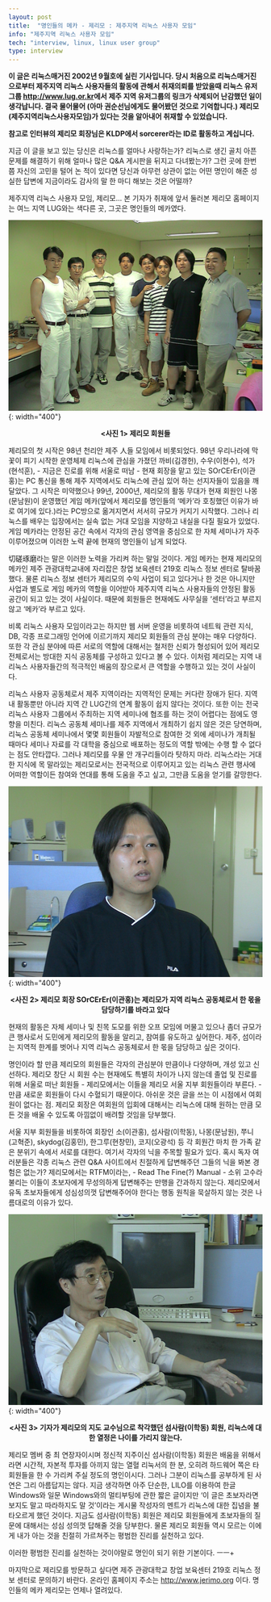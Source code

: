 ```yaml
---
layout: post
title:  "명인들의 메카 - 제리모 : 제주지역 리눅스 사용자 모임"
info: "제주지역 리눅스 사용자 모임"
tech: "interview, linux, linux user group"
type: interview
---
```


**이 글은 리눅스매거진 2002년 9월호에 실린 기사입니다. 당시 처음으로 리눅스매거진으로부터 제주지역 리눅스 사용자들의 활동에 관해서 취재의뢰를 받았을때 리눅스 유저그룹 <http://www.lug.or.kr>에서 제주 지역 유저그룹의 링크가 삭제되어 난감했던 일이 생각납니다. 결국 물어물어 (아마 권순선님에게도 물어봤던 것으로 기억합니다.) 제리모(제주지역리눅스사용자모임)가 있다는 것을 알아내어 취재할 수 있었습니다.**

**참고로 인터뷰의 제리모 회장님은 KLDP에서 sorcerer라는 ID로 활동하고 계십니다.**

지금 이 글을 보고 있는 당신은 리눅스를 얼마나 사랑하는가? 리눅스로 생긴 골치 아픈 문제를 해결하기 위해 얼마나 많은 Q&A 게시판을 뒤지고 다녀봤는가? 그런 곳에 한번쯤 자신의 고민을 털어 논 적이 있다면 당신과 아무런 상관이 없는 어떤 명인이 해준 성실한 답변에 지금이라도 감사의 말 한 마디 해보는 것은 어떨까? 

제주지역 리눅스 사용자 모임, 제리모... 본 기자가 취재에 앞서 둘러본 제리모 홈페이지는 여느 지역 LUG와는 색다른 곳, 그곳은 명인들의 메카였다.

![제리모 회원들](/assets/img/interview_jerimo/jerimo_DVC00007.JPG){: width="400"}

**<center><사진 1> 제리모 회원들</center>**

제리모의 첫 시작은 98년 천리안 제주 人들 모임에서 비롯되었다. 98년 우리나라에 막 꽃이 피기 시작한 운영체제 리눅스에 관심을 가졌던 까비(김경헌), 수우(이현수), 석가(현석훈), - 지금은 진로를 위해 서울로 떠남 - 현재 회장을 맡고 있는 SOrCErEr(이관홍)는 PC 통신을 통해 제주 지역에서도 리눅스에 관심 있어 하는 선지자들이 있음을 깨달았다. 그 시작은 미약했으나 99년, 2000년, 제리모의 활동 무대가 현재 회원인 나몽(문남원)이 운영했던 게임 메카(앞에서 제리모를 명인들의 ‘메카’라 호칭했던 이유가 바로 여기에 있다.)라는 PC방으로 옮겨지면서 서서히 규모가 커지기 시작했다. 그러나 리눅스를 배우는 입장에서는 실속 없는 거대 모임을 지양하고 내실을 다질 필요가 있었다. 게임 메카라는 안정된 공간 속에서 각자의 관심 영역을 중심으로 한 자체 세미나가 자주 이루어졌으며 이러한 노력 끝에 현재의 명인들이 남게 되었다.

切磋琢磨라는 말은 이러한 노력을 가리켜 하는 말일 것이다. 게임 메카는 현재 제리모의 메카인 제주 관광대학교내에 자리잡은 창업 보육센터 219호 리눅스 정보 센터로 탈바꿈했다. 물론 리눅스 정보 센터가 제리모의 수익 사업이 되고 있다거나 한 것은 아니지만 사업과 별도로 게임 메카의 역할을 이어받아 제주지역 리눅스 사용자들의 안정된 활동 공간이 되고 있는 것이 사실이다. 때문에 회원들은 현재에도 사무실을 ‘센터’라고 부르지 않고 ‘메카’라 부르고 있다.

비록 리눅스 사용자 모임이라고는 하지만 웹 서버 운영을 비롯하여 네트웍 관련 지식, DB, 각종 프로그래밍 언어에 이르기까지 제리모 회원들의 관심 분야는 매우 다양하다. 또한 각 관심 분야에 따른 서로의 역할에 대해서는 철저한 신뢰가 형성되어 있어 제리모 전체로서는 방대한 지식 공동체를 구성하고 있다고 볼 수 있다. 이처럼 제리모는 지역 내 리눅스 사용자들간의 적극적인 배움의 장으로서 큰 역할을 수행하고 있는 것이 사실이다.

리눅스 사용자 공동체로서 제주 지역이라는 지역적인 문제는 커다란 장애가 된다. 지역내 활동뿐만 아니라 지역 간 LUG간의 연계 활동이 쉽지 않다는 것이다. 또한 이는 전국 리눅스 사용자 그룹에서 주최하는 지역 세미나에 협조를 하는 것이 어렵다는 점에도 영향을 미친다. 리눅스 공동체 세미나를 제주 지역에서 개최하기 쉽지 않은 것은 당연하며, 리눅스 공동체 세미나에서 몇몇 회원들이 자발적으로 참여한 것 외에 세미나가 개최될 때마다 세미나 자료를 각 대학을 중심으로 배포하는 정도의 역할 밖에는 수행 할 수 없다는 점도 안타깝다. 그러나 제리모를 우물 안 개구리들이라 탓하지 마라. 리눅스라는 거대한 지식에 목 말라있는 제리모로서는 전국적으로 이루어지고 있는 리눅스 관련 행사에 어떠한 역할이든 참여와 연대를 통해 도움을 주고 싶고, 그만큼 도움을 얻기를 갈망한다. 

![제리모 이관홍 회장](/assets/img/interview_jerimo/jerimo_DVC00002.JPG){: width="400"}

**<center><사진 2> 제리모 회장 SOrCErEr(이관홍)는 제리모가 지역 리눅스 공동체로서 한 몫을 담당하기를 바라고 있다</center>**

현재의 활동은 자체 세미나 및 친목 도모를 위한 오프 모임에 머물고 있으나 좀더 규모가 큰 행사로서 도민에게 제리모의 활동을 알리고, 참여를 유도하고 싶어한다. 제주, 섬이라는 지역적 한계를 벗어나 지역 리눅스 공동체로서 한 몫을 담당하고 싶은 것이다. 

명인이라 할 만큼 제리모의 회원들은 각자의 관심분야 만큼이나 다양하며, 개성 있고 신선하다. 제리모 창단 시 회원 수는 현재에도 특별히 차이가 나지 않는데 졸업 및 진로를 위해 서울로 떠난 회원들 - 제리모에서는 이들을 제리모 서울 지부 회원들이라 부른다. - 만큼 새로운 회원들이 다시 수혈되기 때문이다. 아쉬운 것은 글을 쓰는 이 시점에서 여회원이 없다는 점. 제리모 회장은 여회원의 입회에 대해서는 리눅스에 대해 원하는 만큼 모든 것을 배울 수 있도록 아낌없이 배려할 것임을 당부했다.

서울 지부 회원들을  비롯하여 회장인 소(이관홍), 섬사람(이학동), 나몽(문남원), 쭈니(고혁준), skydog(김홍민), 한그루(현창민), 코지(오광석) 등 각 회원간 마치 한 가족 같은 분위기 속에서 서로를 대한다. 여기서 각자의 닉을 주목할 필요가 있다. 혹시 독자 여러분들은 각종 리눅스 관련 Q&A 사이트에서 친절하게 답변해주던 그들의 닉을 봐본 경험은 없는가? 제리모에서는 RTFM이라는, - Read The Fine(?) Manual - 소위 고수라 불리는 이들이 초보자에게 무성의하게 답변해주는 만행을 간과하지 않는다. 제리모에서 유독 초보자들에게 성심성의껏 답변해주어야 한다는 행동 원칙을 묵살하지 않는 것은 나름대로의 이유가 있다.

![섬사람 이학동 회원](/assets/img/interview_jerimo/jerimo_DVC00004.JPG){: width="400"}

**<center><사진 3> 기자가 제리모의 지도 교수님으로 착각했던 섬사람(이학동) 회원, 리눅스에 대한 열정은 나이를 가리지 않는다.</center>**

제리모 멤버 중 최 연장자이시며 정신적 지주이신 섬사람(이학동) 회원은 배움을 위해서라면 시간적, 자본적 투자를 아끼지 않는 열혈 리눅서의 한 분, 오히려 하드웨어 쪽은 타 회원들을 한 수 가리켜 주실 정도의 명인이시다. 그러나 그분이 리눅스를 공부하게 된 사연은 그리 아름답지는 않다. 지금 생각하면 아주 단순한, LILO를 이용하여 한글 Windows와 일문 Windows와의 멀티부팅에 관한 짧은 글이지만 ‘이 글은 초보자라면 보지도 말고 따라하지도 말 것’이라는 게시물 작성자의 멘트가 리눅스에 대한 집념을 불타오르게 했던 것이다. 지금도 섬사람(이학동) 회원은 제리모 회원들에게 초보자들의 질문에 대해서는 성심 성의껏 답해줄 것을 당부한다. 물론 제리모 회원들 역시 모르는 이에게 내가 아는 것을 친절히 가르쳐주는 평범한 진리를 실천하고 있다.

이러한 평범한 진리를 실천하는 것이야말로 명인이 되기 위한 기본이다. ㅡㅡ+

마지막으로 제리모를 방문하고 싶다면 제주 관광대학교 창업 보육센터 219호 리눅스 정보 센터로 문의하기 바란다. 온라인 홈페이지 주소는 <http://www.jerimo.org> 이다. 명인들의 메카 제리모는 언제나 열려있다.


